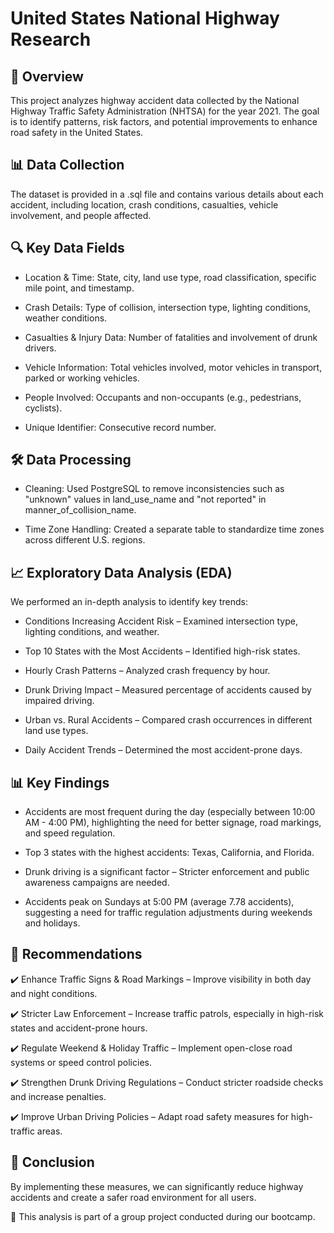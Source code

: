 # United States National Highway Research

## 📌 Overview

This project analyzes highway accident data collected by the National Highway Traffic Safety Administration (NHTSA) for the year 2021. The goal is to identify patterns, risk factors, and potential improvements to enhance road safety in the United States.

## 📊 Data Collection

The dataset is provided in a .sql file and contains various details about each accident, including location, crash conditions, casualties, vehicle involvement, and people affected.

## 🔍 Key Data Fields

- Location & Time: State, city, land use type, road classification, specific mile point, and timestamp.

- Crash Details: Type of collision, intersection type, lighting conditions, weather conditions.

- Casualties & Injury Data: Number of fatalities and involvement of drunk drivers.

- Vehicle Information: Total vehicles involved, motor vehicles in transport, parked or working vehicles.

- People Involved: Occupants and non-occupants (e.g., pedestrians, cyclists).

- Unique Identifier: Consecutive record number.

## 🛠️ Data Processing

- Cleaning: Used PostgreSQL to remove inconsistencies such as "unknown" values in land_use_name and "not reported" in manner_of_collision_name.

- Time Zone Handling: Created a separate table to standardize time zones across different U.S. regions.

## 📈 Exploratory Data Analysis (EDA)

We performed an in-depth analysis to identify key trends:

- Conditions Increasing Accident Risk – Examined intersection type, lighting conditions, and weather.

- Top 10 States with the Most Accidents – Identified high-risk states.

- Hourly Crash Patterns – Analyzed crash frequency by hour.

- Drunk Driving Impact – Measured percentage of accidents caused by impaired driving.

- Urban vs. Rural Accidents – Compared crash occurrences in different land use types.

- Daily Accident Trends – Determined the most accident-prone days.

## 📊 Key Findings

- Accidents are most frequent during the day (especially between 10:00 AM - 4:00 PM), highlighting the need for better signage, road markings, and speed regulation.

- Top 3 states with the highest accidents: Texas, California, and Florida.

- Drunk driving is a significant factor – Stricter enforcement and public awareness campaigns are needed.

- Accidents peak on Sundays at 5:00 PM (average 7.78 accidents), suggesting a need for traffic regulation adjustments during weekends and holidays.

## 🚦 Recommendations

✔️ Enhance Traffic Signs & Road Markings – Improve visibility in both day and night conditions.

✔️ Stricter Law Enforcement – Increase traffic patrols, especially in high-risk states and accident-prone hours.

✔️ Regulate Weekend & Holiday Traffic – Implement open-close road systems or speed control policies.

✔️ Strengthen Drunk Driving Regulations – Conduct stricter roadside checks and increase penalties.

✔️ Improve Urban Driving Policies – Adapt road safety measures for high-traffic areas.

## 📌 Conclusion

By implementing these measures, we can significantly reduce highway accidents and create a safer road environment for all users.

📍 This analysis is part of a group project conducted during our bootcamp.
